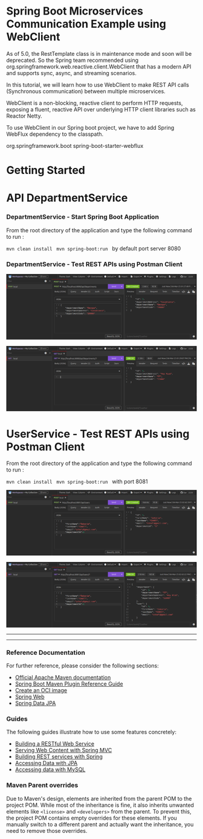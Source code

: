 # Spring Boot Microservices Communication Example using WebClient

As of 5.0, the RestTemplate class is in maintenance mode and soon will be deprecated. So the Spring team recommended using org.springframework.web.reactive.client.WebClient that has a modern API and supports sync, async, and streaming scenarios.

In this tutorial, we will learn how to use WebClient to make REST API calls (Synchronous communication) between multiple microservices.

WebClient is a non-blocking, reactive client to perform HTTP requests, exposing a fluent, reactive API over underlying HTTP client libraries such as Reactor Netty.

To use WebClient in our Spring boot project, we have to add Spring WebFlux dependency to the classpath.

<dependency>
			<groupId>org.springframework.boot</groupId>
			<artifactId>spring-boot-starter-webflux</artifactId>
		</dependency>
  
# Getting Started


# API DepartmentService

### DepartmentService - Start Spring Boot Application
From the root directory of the application and type the following command to run  :

`mvn clean install
`
`mvn spring-boot:run
`
by default port server 8080

### DepartmentService - Test REST APIs using Postman Client
![img_1.png](img_1.png)

![img.png](img.png)

# UserService - Test REST APIs using Postman Client
From the root directory of the application and type the following command to run  :

`mvn clean install
`
`mvn spring-boot:run
`
with port 8081


![img_2.png](img_2.png)

![img_3.png](img_3.png)


--------------------

---------------------------------
### Reference Documentation
For further reference, please consider the following sections:

* [Official Apache Maven documentation](https://maven.apache.org/guides/index.html)
* [Spring Boot Maven Plugin Reference Guide](https://docs.spring.io/spring-boot/3.4.3/maven-plugin)
* [Create an OCI image](https://docs.spring.io/spring-boot/3.4.3/maven-plugin/build-image.html)
* [Spring Web](https://docs.spring.io/spring-boot/3.4.3/reference/web/servlet.html)
* [Spring Data JPA](https://docs.spring.io/spring-boot/3.4.3/reference/data/sql.html#data.sql.jpa-and-spring-data)

### Guides
The following guides illustrate how to use some features concretely:

* [Building a RESTful Web Service](https://spring.io/guides/gs/rest-service/)
* [Serving Web Content with Spring MVC](https://spring.io/guides/gs/serving-web-content/)
* [Building REST services with Spring](https://spring.io/guides/tutorials/rest/)
* [Accessing Data with JPA](https://spring.io/guides/gs/accessing-data-jpa/)
* [Accessing data with MySQL](https://spring.io/guides/gs/accessing-data-mysql/)

### Maven Parent overrides

Due to Maven's design, elements are inherited from the parent POM to the project POM.
While most of the inheritance is fine, it also inherits unwanted elements like `<license>` and `<developers>` from the parent.
To prevent this, the project POM contains empty overrides for these elements.
If you manually switch to a different parent and actually want the inheritance, you need to remove those overrides.
